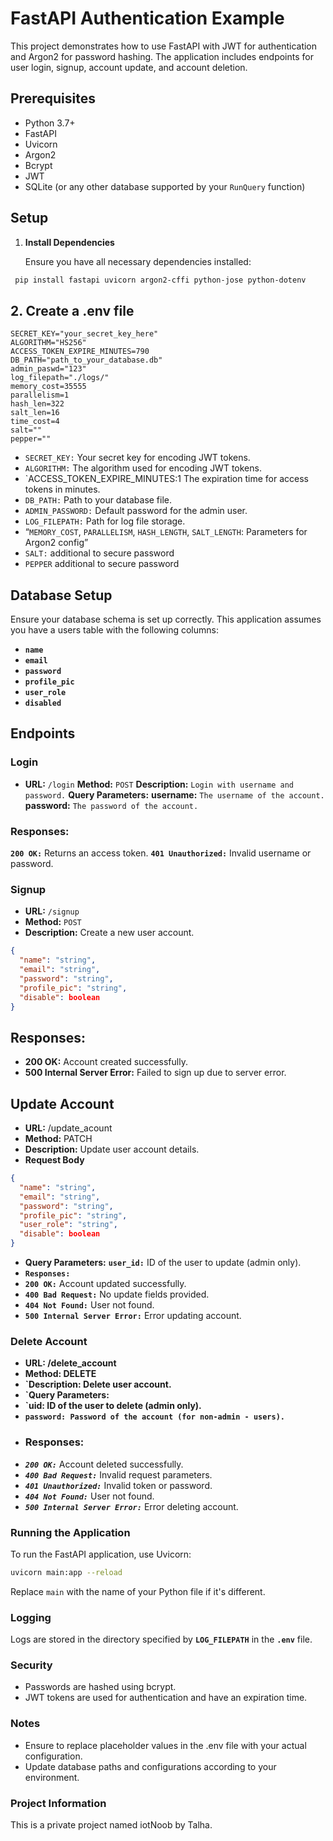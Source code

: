 # FastAPI Authentication Example

This project demonstrates how to use FastAPI with JWT for authentication and Argon2 for password hashing. The application includes endpoints for user login, signup, account update, and account deletion.

## Prerequisites

- Python 3.7+
- FastAPI
- Uvicorn
- Argon2
- Bcrypt
- JWT
- SQLite (or any other database supported by your `RunQuery` function)

## Setup

1. **Install Dependencies**

   Ensure you have all necessary dependencies installed:

```bash
 pip install fastapi uvicorn argon2-cffi python-jose python-dotenv
```
## 2. Create a .env file

```env
SECRET_KEY="your_secret_key_here"
ALGORITHM="HS256"
ACCESS_TOKEN_EXPIRE_MINUTES=790
DB_PATH="path_to_your_database.db"
admin_paswd="123"
log_filepath="./logs/"
memory_cost=35555
parallelism=1
hash_len=322
salt_len=16
time_cost=4
salt=""
pepper=""
```

- `SECRET_KEY:` Your secret key for encoding JWT tokens.
- `ALGORITHM:` The algorithm used for encoding JWT tokens.
- `ACCESS_TOKEN_EXPIRE_MINUTES:1 The expiration time for access     tokens in minutes.
- `DB_PATH:` Path to your database file.
- `ADMIN_PASSWORD:` Default password for the admin user.
- `LOG_FILEPATH:` Path for log file storage.
- “`MEMORY_COST`, `PARALLELISM`, `HASH_LENGTH`, `SALT_LENGTH`: Parameters for Argon2 config”
- `SALT:` additional to secure password
- `PEPPER` additional to secure password
## Database Setup
Ensure your database schema is set up correctly. This application assumes you have a users table with the following columns:

- **`name`**
- **`email`**
- **`password`**
- **`profile_pic`**
- **`user_role`**
- **`disabled`**

## Endpoints
### Login
- **URL:** `/login`
**Method:** `POST`
**Description:** `Login with username and password.`
**Query Parameters:**
**username:** `The username of the account.`
**password:** `The password of the account.`
### **Responses:**
**`200 OK:`** Returns an access token.
**`401 Unauthorized:`** Invalid username or password.
### **Signup**
- **URL:** `/signup`
- **Method:** `POST`
- **Description:** Create a new user account.
```json
{
  "name": "string",
  "email": "string",
  "password": "string",
  "profile_pic": "string",
  "disable": boolean
}

```
##  Responses:
- **200 OK:** Account created successfully.
- **500 Internal Server Error:** Failed to sign up due to server error.

## Update Account
- **URL:** /update_acount
- **Method:** PATCH
- **Description:** Update user account details.
- **Request Body**
```json
{
  "name": "string",
  "email": "string",
  "password": "string",
  "profile_pic": "string",
  "user_role": "string",
  "disable": boolean
}

```


- **Query Parameters:**
**`user_id:`** ID of the user to update (admin only).
- **`Responses:`**
- **`200 OK:`** Account updated successfully.
- **`400 Bad Request:`** No update fields provided.
- **`404 Not Found:`** User not found.
- **`500 Internal Server Error:`** Error updating account.
### Delete Account
- **URL: /delete_account**
- **Method: DELETE**
- **`Description: Delete user account.**
- **`Query Parameters:**
- **`uid: ID of the user to delete (admin only).**
- **`password: Password of the account (for non-admin - users).`**
- ### Responses:
- ***`200 OK:`*** Account deleted successfully.
- ***`400 Bad Request:`*** Invalid request parameters.
- ***`401 Unauthorized:`*** Invalid token or password.
- ***`404 Not Found:`*** User not found.
- ***`500 Internal Server Error:`*** Error deleting account.

### Running the Application

To run the FastAPI application, use Uvicorn:

```bash
uvicorn main:app --reload
```
Replace `main` with the name of your Python file if it's different.

### Logging
Logs are stored in the directory specified by **`LOG_FILEPATH`** in the **`.env`** file.
### Security
- Passwords are hashed using bcrypt.
- JWT tokens are used for authentication and have an expiration time.
### Notes
- Ensure to replace placeholder values in the .env file with your actual configuration.
- Update database paths and configurations according to your environment.
 
### Project Information
This is a private project named iotNoob by Talha.